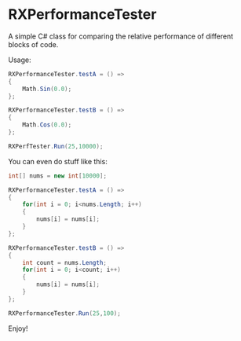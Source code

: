 RXPerformanceTester
===================

A simple C# class for comparing the relative performance of different blocks of code.

Usage:

```csharp
RXPerformanceTester.testA = () =>
{
	Math.Sin(0.0);
};

RXPerformanceTester.testB = () =>
{
	Math.Cos(0.0);
};

RXPerfTester.Run(25,10000);
```

You can even do stuff like this: 

```csharp
int[] nums = new int[10000];

RXPerformanceTester.testA = () =>
{
	for(int i = 0; i<nums.Length; i++)
	{
		nums[i] = nums[i];
	}
};

RXPerformanceTester.testB = () =>
{
	int count = nums.Length;
	for(int i = 0; i<count; i++)
	{
		nums[i] = nums[i];
	}
};

RXPerformanceTester.Run(25,100);
```

Enjoy! 
